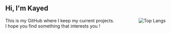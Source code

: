 

Hi, I'm Kayed 
---
<picture>
  <source 
    srcset="https://github-readme-stats.vercel.app/api/top-langs/?username=kayedm&layout=compact&theme=dark"
    media="(prefers-color-scheme: dark)" 
  />
  <source 
    srcset="https://github-readme-stats.vercel.app/api/top-langs/?username=kayedm&layout=compact&theme=default"
    media="(prefers-color-scheme: light)" 
  />
  <img align="right" src="https://github-readme-stats.vercel.app/api/top-langs/?username=kayedm&layout=compact" alt="Top Langs" />
</picture>
This is my GitHub where I keep my current projects. 
<br>
I hope you find something that interests you !

